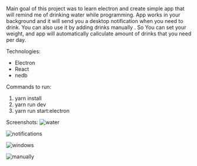 
Main goal of this project was to learn electron and create simple app that will remind me of drinking water while programming.
App works in your background and it will send you a desktop notification when you need to drink. 
You can also use it by adding drinks manually .
So You can set your weight, and app will automatically callculate amount of drinks that you need per day.

Technologies:
- Electron
- React
- nedb

Commands to run:
1. yarn install
2. yarn run dev
3. yarn run start:electron

Screenshots:
![water](https://user-images.githubusercontent.com/41025347/127534030-3f177b2e-b25e-43fb-a5aa-db1be1c8ae9a.png)



![notifications](https://user-images.githubusercontent.com/41025347/127534171-e3fe0d37-0fc4-487a-bd64-a9b474a1facd.png)



![windows](https://user-images.githubusercontent.com/41025347/127535520-9bc5aa08-7051-4a2b-a422-69be101c688b.png)



![manually](https://user-images.githubusercontent.com/41025347/127534408-01ae24b8-aa16-41f1-886d-f7c075d9e034.png)





